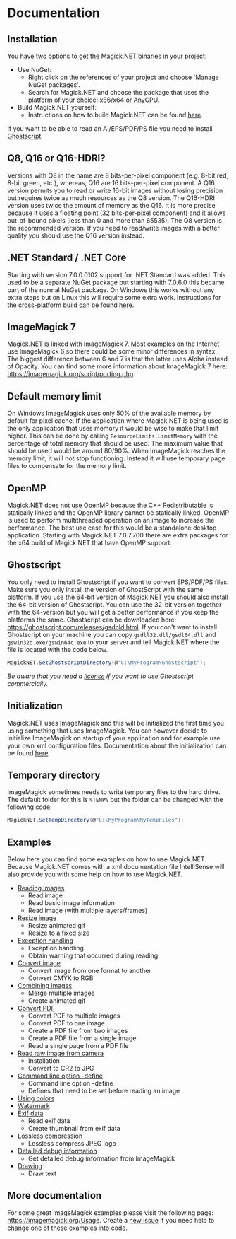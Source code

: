 # Documentation

## Installation

You have two options to get the Magick.NET binaries in your project:
- Use NuGet:
  - Right click on the references of your project and choose 'Manage NuGet packages'.
  - Search for Magick.NET and choose the package that uses the platform of your choice: x86/x64 or AnyCPU.
- Build Magick.NET yourself:
  - Instructions on how to build Magick.NET can be found [here](../Building.md).

If you want to be able to read an AI/EPS/PDF/PS file you need to install [Ghostscript](https://www.ghostscript.com/download/gsdnld.html).

## Q8, Q16 or Q16-HDRI?

Versions with Q8 in the name are 8 bits-per-pixel component (e.g. 8-bit red, 8-bit green, etc.), whereas, Q16 are 16 bits-per-pixel component.
A Q16 version permits you to read or write 16-bit images without losing precision but requires twice as much resources as the Q8 version.
The Q16-HDRI version uses twice the amount of memory as the Q16. It is more precise because it uses a floating point (32 bits-per-pixel component)
and it allows out-of-bound pixels (less than 0 and more than 65535). The Q8 version is the recommended version. If you need to read/write images
with a better quality you should use the Q16 version instead.

## .NET Standard / .NET Core

Starting with version 7.0.0.0102 support for .NET Standard was added. This used to be a separate NuGet package but starting with 7.0.6.0
this became part of the normal NuGet package. On Windows this works without any extra steps but on Linux this will require some extra work.
Instructions for the cross-platform build can be found [here](CrossPlatform.md).

## ImageMagick 7

Magick.NET is linked with ImageMagick 7. Most examples on the Internet use ImageMagick 6 so there could be some minor differences in syntax.
The biggest difference between 6 and 7 is that the latter uses Alpha instead of Opacity. You can find some more information about ImageMagick 7
here: https://imagemagick.org/script/porting.php.

## Default memory limit

On Windows ImageMagick uses only 50% of the available memory by default for pixel cache. If the application where Magick.NET is being used is
the only application that uses memory it would be wise to make that limit higher. This can be done by calling `ResourceLimits.LimitMemory`
with the percentage of total memory that should be used. The maximum value that should be used would be around 80/90%. When ImageMagick reaches
the memory limit, it will not stop functioning. Instead it will use temporary page files to compensate for the memory limit.

## OpenMP

Magick.NET does not use OpenMP because the C++ Redistributable is statically linked and the OpenMP library cannot be statically linked. OpenMP is
used to perform multithreaded operation on an image to increase the performance. The best use case for this would be a standalone desktop application.
Starting with Magick.NET 7.0.7.700 there are extra packages for the x64 build of Magick.NET that have OpenMP support.

## Ghostscript

You only need to install Ghostscript if you want to convert EPS/PDF/PS files. Make sure you only install the version of GhostScript with the same
platform. If you use the 64-bit version of Magick.NET you should also install the 64-bit version of Ghostscript. You can use the 32-bit version
together with the 64-version but you will get a better performance if you keep the platforms the same. Ghostscript can be downloaded here:
https://ghostscript.com/releases/gsdnld.html. If you don't want to install Ghostscript on your machine you can copy `gsdll32.dll/gsdl64.dll` and
`gswin32c.exe/gswin64c.exe` to your server and tell Magick.NET where the file is located with the code below.

```C#
MagickNET.SetGhostscriptDirectory(@"C:\MyProgram\Ghostscript");
```

_Be aware that you need a [license](https://www.ghostscript.com/doc/current/Commprod.htm) if you want to use Ghostscript commercially._

## Initialization

Magick.NET uses ImageMagick and this will be initialized the first time you using something that uses ImageMagick. You can however decide to initialize ImageMagick on startup of your application and for example use your own xml configuration files. Documentation about the initialization can be found [here](Initialization.md).

## Temporary directory

ImageMagick sometimes needs to write temporary files to the hard drive. The default folder for this is `%TEMP%` but the folder can be changed with
the following code:

```C#
MagickNET.SetTempDirectory(@"C:\MyProgram\MyTempFiles");
```

## Examples

Below here you can find some examples on how to use Magick.NET. Because Magick.NET comes with a xml documentation file IntelliSense will also
provide you with some help on how to use Magick.NET.

- [Reading images](ReadingImages.md)
  - Read image
  - Read basic image information
  - Read image (with multiple layers/frames)
- [Resize image](ResizeImage.md)
  - Resize animated gif
  - Resize to a fixed size
- [Exception handling](ExceptionHandling.md)
  - Exception handling
  - Obtain warning that occurred during reading
- [Convert image](ConvertImage.md)
  - Convert image from one format to another
  - Convert CMYK to RGB
- [Combining images](CombiningImages.md)
  - Merge multiple images
  - Create animated gif
- [Convert PDF](ConvertPDF.md)
  - Convert PDF to multiple images
  - Convert PDF to one image
  - Create a PDF file from two images
  - Create a PDF file from a single image
  - Read a single page from a PDF file
- [Read raw image from camera](ReadRawImageFromCamera.md)
  - Installation
  - Convert to CR2 to JPG
- [Command line option -define](Defines.md)
  - Command line option -define
  - Defines that need to be set before reading an image
- [Using colors](UsingColors.md)
- [Watermark](Watermark.md)
- [Exif data](ExifData.md)
  - Read exif data
  - Create thumbnail from exif data
- [Lossless compression](LosslessCompression.md)
  - Lossless compress JPEG logo
- [Detailed debug information](DetailedDebugInformation.md)
  - Get detailed debug information from ImageMagick
- [Drawing](Drawing.md)
  - Draw text

## More documentation
For some great ImageMagick examples please visit the following page: https://imagemagick.org/Usage. Create a [new issue](https://github.com/dlemstra/Magick.NET/issues)
if you need help to change one of these examples into code.
